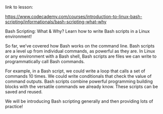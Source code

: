 link to lesson:

https://www.codecademy.com/courses/introduction-to-linux-bash-scripting/informationals/bash-scripting-what-why


Bash Scripting: What & Why?
Learn how to write Bash scripts in a Linux environment!

So far, we’ve covered how Bash works on the command line. Bash scripts are a level up from individual commands, as powerful as they are. In Linux or any environment with a Bash shell, Bash scripts are files we can write to programmatically call Bash commands.

For example, in a Bash script, we could write a loop that calls a set of commands 10 times. We could write conditionals that check the value of command outputs. Bash scripts combine powerful programming building blocks with the versatile commands we already know. These scripts can be saved and reused.

We will be introducing Bash scripting generally and then providing lots of practice!
